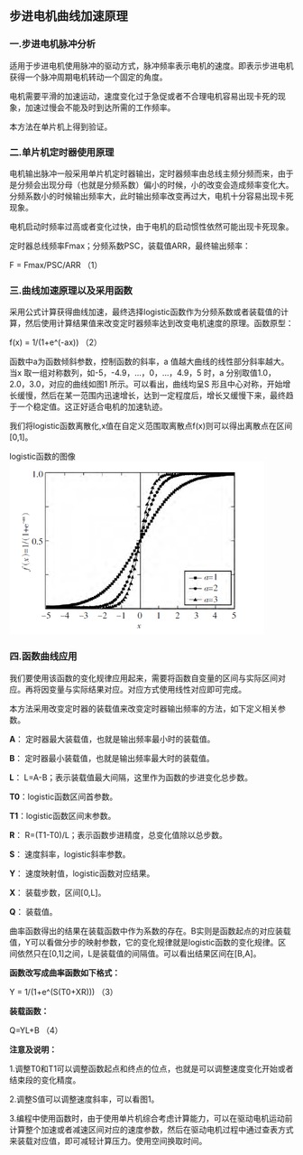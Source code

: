 ## 步进电机曲线加速原理

### 一.步进电机脉冲分析

适用于步进电机使用脉冲的驱动方式，脉冲频率表示电机的速度。即表示步进电机获得一个脉冲周期电机转动一个固定的角度。

电机需要平滑的加速运动，速度变化过于急促或者不合理电机容易出现卡死的现象，加速过慢会不能及时到达所需的工作频率。

本方法在单片机上得到验证。

### 二.单片机定时器使用原理

电机输出脉冲一般采用单片机定时器输出，定时器频率由总线主频分频而来，由于是分频会出现分母（也就是分频系数）偏小的时候，小的改变会造成频率变化大。分频系数小的时候输出频率大，此时输出频率改变再过大，电机十分容易出现卡死现象。

电机启动时频率过高或者变化过快，由于电机的启动惯性依然可能出现卡死现象。

定时器总线频率Fmax；分频系数PSC，装载值ARR，最终输出频率：

F = Fmax/PSC/ARR           									 （1）

### 三.曲线加速原理以及采用函数

采用公式计算获得曲线加速，最终选择logistic函数作为分频系数或者装载值的计算，然后使用计算结果值来改变定时器频率达到改变电机速度的原理。函数原型：

f(x) = 1/(1+e^(-ax))                   								（2）

函数中a为函数倾斜参数，控制函数的斜率，a 值越大曲线的线性部分斜率越大。当x 取一组对称数列，如-5，-4.9，…，0，…，4.9，5 时，a 分别取值1.0，2.0，3.0，对应的曲线如图1 所示。可以看出，曲线均呈S 形且中心对称，开始增长缓慢，然后在某一范围内迅速增长，达到一定程度后，增长又缓慢下来，最终趋于一个稳定值。这正好适合电机的加速轨迹。

我们将logistic函数离散化,x值在自定义范围取离散点f(x)则可以得出离散点在区间[0,1]。

logistic函数的图像
![logistic函数](./image/logistic函数.png)


### 四.函数曲线应用

我们要使用该函数的变化规律应用起来，需要将函数自变量的区间与实际区间对应。再将因变量与实际结果对应。对应方式使用线性对应即可完成。

本方法采用改变定时器的装载值来改变定时器输出频率的方法，如下定义相关参数。

**A**： 定时器最大装载值，也就是输出频率最小时的装载值。

**B**： 定时器最小装载值，也就是输出频率最大时的装载值。

**L**： L=A-B；表示装载值最大间隔，这里作为函数的步进变化总步数。

**T0**：logistic函数区间首参数。

**T1**：logistic函数区间末参数。

**R**： R=(T1-T0)/L；表示函数步进精度，总变化值除以总步数。

**S**： 速度斜率，logistic斜率参数。

**Y**： 速度映射值，logistic函数对应结果。

**X**： 装载步数，区间[0,L]。

**Q**： 装载值。

曲率函数得出的结果在装载函数中作为系数的存在。B实则是函数起点的对应装载值，Y可以看做分步的映射参数，它的变化规律就是logistic函数的变化规律。区间依然只在[0,1]之间，L是装载值的间隔值。可以看出结果区间在[B,A]。

**函数改写成曲率函数如下格式：**

Y = 1/(1+e^(S(T0+XR)))              									 （3）

**装载函数：**

Q=YL+B               															（4）

**注意及说明：**

1.调整T0和T1可以调整函数起点和终点的位点，也就是可以调整速度变化开始或者结束段的变化精度。

2.调整S值可以调整速度斜率，可以看图1。

3.编程中使用函数时，由于使用单片机综合考虑计算能力，可以在驱动电机运动前计算整个加速或者减速区间对应的速度参数，然后在驱动电机过程中通过查表方式来装载对应值，即可减轻计算压力。使用空间换取时间。